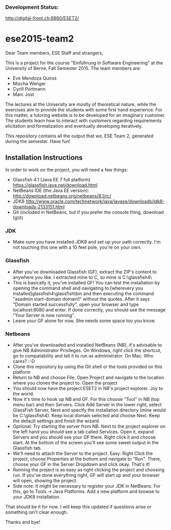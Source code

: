 ### Development Status:
http://digital-front.ch:8880/ESET2/

# ese2015-team2

Dear Team members, ESE Staff and strangers,

This is a project for the course "Einführung in Software Engineering" at the University of Berne, Fall Semester 2015. 
The team members are:
* Eve Mendoza Quiros
* Mischa Wenger
* Cyrill Portmann
* Marc Jost
 
The lectures at the University are mostly of theoretical nature, while the exercises aim to provide the students with some first hand experience. For this matter, a tutoring website is to be developed for an imaginary customer. The students learn how to interact with customers regarding requirements elicitation and formalization and eventually developing iteratively. 

This repository contains all the output that we, ESE Team 2, generated during the semester. Have fun!

## Installation Instructions

In order to work on the project, you will need a few things:
* Glassfish 4.1 (Java EE 7 full platform) https://glassfish.java.net/download.html
* NetBeans IDE (the Java EE version): http://download.netbeans.org/netbeans/8.1/rc/
* JDK8 http://www.oracle.com/technetwork/java/javase/downloads/jdk8-downloads-2133151.html
* Git (included in NetBeans, but if you prefer the console thing, download (g)it)

### JDK
* Make sure you have installed JDK8 and set up your path correctly. I'm not touching this one with a 10 feet pole, you're on your own. 

### Glassfish
* After you've downloaded Glassfish (GF), extract the ZIP's content to anywhere you like. I extracted mine to C, so mine is C:\glassfish4\
* This is basically it, you've installed GF! You can test the installation by opening the command shell and navigating to [wherevery you installed]glassfish4\glassfish\bin and then executing the command "asadmin start-domain domain1" without the quotes. After it says "Domain started successfully", open your browser and type localhost:8080 and enter. If done correctly, you should see the message "Your Server is now running".
* Leave your GF alone for now. She needs some space too you know.

### Netbeans

* After you've downloaded and installed NetBeans (NB), it's advisable to give NB Administrator Privileges. On Windows, right click the shortcut, go to compatability and tell it to run as administrator. On Mac: Who cares? :-D
* Clone this repository by using the Git shell or the tools provided on this platform
* Return to NB and choose File, Open Project and navigate to the location where you clones the project to. Open the project
* You should now have the project ESET2 in NB's project explorer. Joy to the world. 
* Now it's time to hook up NB and GF. For this choose "Tool" in NB (top menu bar) and then Servers. Click Add Server in the lower right, select GlassFish Server, Next and specify the installation directory (mine would be C:\glassfish4). Keep local domain selected and choose Next. Keep the default settings and finish the wizard.
* Optional: Try starting the server from NB. Next to the project explorer on the left hand you should see a tab called Services. Open it, expand Servers and you should see your GF there. Right click it and choose start. At the bottom of the screen you'll see some sweet output in the Glassfish tab. 
* We'll need to attach the Server to the project. Easy: Right Click the project, choose Properties at the bottom and navigate to "Run". There, choose your GF in the Server Dropdown and click okay. That's it!
* Running the project is as easy as right clicking the project and choosing run. If you've done everything right, GF will start up and your browser will open, showing the project.
* Side note: It might be necessary to register your JDK in NetBeans. For this, go to Tools -> Java Platforms. Add a new platform and browse to your JDK8 installation. 
 
That should be it for now. I will keep this updated if questions arise or something isn't clear enough. 

Thanks and bye!
